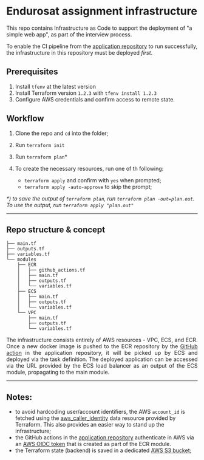 # Endurosat assignment infrastructure

This repo contains Infrastructure as Code to support the deployment of "a simple web app", as part of the interview process.

To enable the CI pipeline from the [application repository](https://github.com/BKmetoff/endurosat-assignment/) to run successfully, the infrastructure in this repository must be deployed _first_.

## Prerequisites

1. Install `tfenv` at the latest version
2. Install Terraform version `1.2.3` with `tfenv install 1.2.3`
3. Configure AWS credentials and confirm access to remote state.

## Workflow

1. Clone the repo and `cd` into the folder;
2. Run `terraform init`
3. Run `terraform plan`\*
4. To create the necessary resources, run one of th following:

   - `terraform apply` and confirm with `yes` when prompted;
   - `terraform apply -auto-approve` to skip the prompt;

_\*) to save the output of `terraform plan`, run `terraform plan -out=plan.out`. To use the output, run `terraform apply "plan.out"`_

---

## Repo structure & concept

```
├── main.tf
├── outputs.tf
├── variables.tf
└── modules
    ├── ECR
    │   ├── github_actions.tf
    │   ├── main.tf
    │   ├── outputs.tf
    │   └── variables.tf
    ├── ECS
    │   ├── main.tf
    │   ├── outputs.tf
    │   └── variables.tf
    └── VPC
        ├── main.tf
        ├── outputs.tf
        └── variables.tf
```

<p style="text-align: justify">
The infrastructure consists entirely of AWS resources - VPC, ECS, and ECR. Once a new docker image is pushed to the ECR repository by the <a href="https://github.com/BKmetoff/endurosat-assignment/blob/master/.github/workflows/build-and-push-dk-image.yaml">GitHub action</a> in the application repository, it will be picked up by ECS and deployed via the task definition. The deployed application can be accessed via the URL provided by the ECS load balancer as an output of the ECS module, propagating to the main module.
</p>

---

## Notes:

- to avoid hardcoding user/account identifiers, the AWS `account_id` is fetched using the [aws_caller_identity](https://registry.terraform.io/providers/hashicorp/aws/latest/docs/data-sources/caller_identity) data resource provided by Terraform. This also provides an easier way to stand up the infrastructure;
- the GitHub actions in the [application repository](https://github.com/BKmetoff/endurosat-assignment/) authenticate in AWS via an [AWS OIDC token](https://docs.aws.amazon.com/IAM/latest/UserGuide/id_roles_providers_create_oidc.html) that is created as part of the ECR module.
- the Terraform state (backend) is saved in a dedicated [AWS S3 bucket](https://developer.hashicorp.com/terraform/language/settings/backends/s3);
